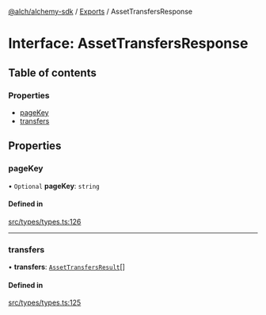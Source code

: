 [@alch/alchemy-sdk](../README.md) / [Exports](../modules.md) / AssetTransfersResponse

# Interface: AssetTransfersResponse

## Table of contents

### Properties

- [pageKey](AssetTransfersResponse.md#pagekey)
- [transfers](AssetTransfersResponse.md#transfers)

## Properties

### pageKey

• `Optional` **pageKey**: `string`

#### Defined in

[src/types/types.ts:126](https://github.com/alchemyplatform/alchemy-sdk-js/blob/598aca2/src/types/types.ts#L126)

___

### transfers

• **transfers**: [`AssetTransfersResult`](AssetTransfersResult.md)[]

#### Defined in

[src/types/types.ts:125](https://github.com/alchemyplatform/alchemy-sdk-js/blob/598aca2/src/types/types.ts#L125)
